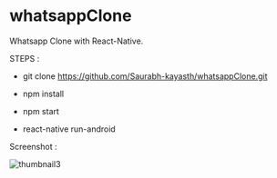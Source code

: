 # whatsappClone

Whatsapp Clone with React-Native.

STEPS :

  - git clone https://github.com/Saurabh-kayasth/whatsappClone.git

  - npm install

  - npm start

  - react-native run-android

Screenshot : 

![thumbnail3](https://user-images.githubusercontent.com/30195666/90257528-eea35980-de64-11ea-9bc2-199776bc46b4.png)


